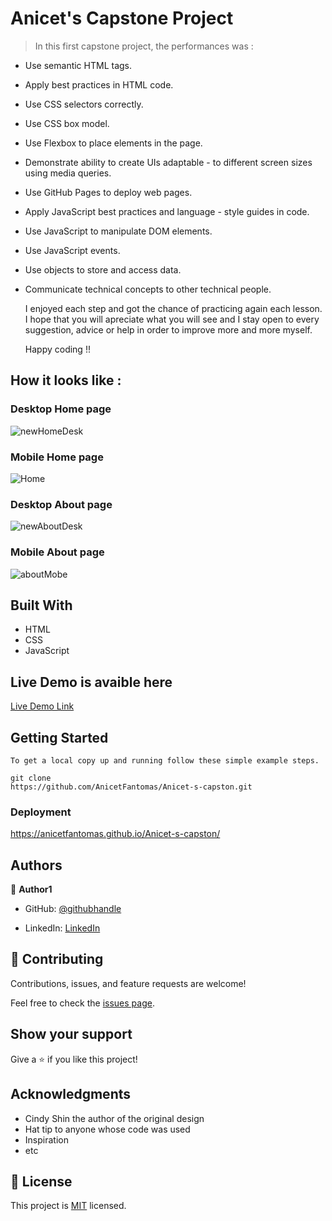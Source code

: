 
# Anicet's Capstone Project

>  In this first capstone project, the performances was :

- Use semantic HTML tags.
- Apply best practices in HTML code.
- Use CSS selectors correctly.
- Use CSS box model.
- Use Flexbox to place elements in the page.
- Demonstrate ability to create UIs adaptable - to different screen sizes using media queries.
- Use GitHub Pages to deploy web pages.
- Apply JavaScript best practices and language - style guides in code.
- Use JavaScript to manipulate DOM elements.
- Use JavaScript events.
- Use objects to store and access data.
- Communicate technical concepts to other technical people.

  I enjoyed each step and got the chance of practicing again each lesson. I hope that you will apreciate what you will see and I stay open to every suggestion, advice or help in order to improve more and more myself.

  Happy coding !!

## How it looks like :

### Desktop Home page

![newHomeDesk](https://user-images.githubusercontent.com/94958024/159005674-6665efdd-d39b-4ac8-ab56-333236e13dd6.png)

### Mobile Home page


![Home](https://user-images.githubusercontent.com/94958024/158877239-b7439be9-5626-40db-be83-3b8c9cb65f91.png)

### Desktop About page

![newAboutDesk](https://user-images.githubusercontent.com/94958024/159006182-b1f586a3-245a-4c4c-b3e2-1fbd1a83e81c.png)



### Mobile About page

![aboutMobe](https://user-images.githubusercontent.com/94958024/158879158-6d6d184f-ea4d-4bb0-a396-5a99019a8c69.png)

## Built With

- HTML
- CSS
- JavaScript

## Live Demo is avaible here

[Live Demo Link](https://precious-toffee-600fae.netlify.app)

## Getting Started

```
To get a local copy up and running follow these simple example steps.

git clone 
https://github.com/AnicetFantomas/Anicet-s-capston.git

```

### Deployment

https://anicetfantomas.github.io/Anicet-s-capston/

## Authors

👤 **Author1**

- GitHub: [@githubhandle](https://anicetfantomas.github.io/setup-and-mobile-version-skeleton/)

- LinkedIn: [LinkedIn](https://www.linkedin.com/in/anicet-murhula-13a1b0220/)


## 🤝 Contributing

Contributions, issues, and feature requests are welcome!

Feel free to check the [issues page](../../issues/).

## Show your support

Give a ⭐️ if you like this project!

## Acknowledgments

- Cindy Shin the author of the original design
- Hat tip to anyone whose code was used
- Inspiration
- etc

## 📝 License

This project is [MIT](./MIT.md) licensed.
